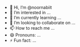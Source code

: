 - 👋 Hi, I’m @noornabiit
- 👀 I’m interested in ...
- 🌱 I’m currently learning ...
- 💞️ I’m looking to collaborate on ...
- 📫 How to reach me ...
- 😄 Pronouns: ...
- ⚡ Fun fact: ...

<!---
noornabiit/noornabiit is a ✨ special ✨ repository because its `README.md` (this file) appears on your GitHub profile.
You can click the Preview link to take a look at your changes.
--->
